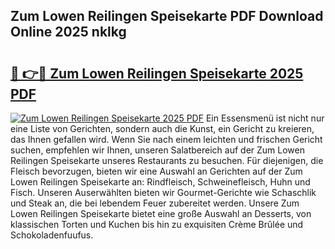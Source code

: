 ## Zum Lowen Reilingen Speisekarte PDF Download Online 2025 nklkg

# <h2><a href="http://gc5s6aa.nevu.top/?p=Zum+Lowen+Reilingen+Speisekarte">🔗 👉🔴 Zum Lowen Reilingen Speisekarte 2025 PDF</a></h2>

[![Zum Lowen Reilingen Speisekarte 2025 PDF](https://i.imgur.com/dBaPXMq.png)](http://gc5s6aa.nevu.top/?p=Zum+Lowen+Reilingen+Speisekarte)
Ein Essensmenü ist nicht nur eine Liste von Gerichten, sondern auch die Kunst, ein Gericht zu kreieren, das Ihnen gefallen wird. Wenn Sie nach einem leichten und frischen Gericht suchen, empfehlen wir Ihnen, unseren Salatbereich auf der Zum Lowen Reilingen Speisekarte unseres Restaurants zu besuchen. Für diejenigen, die Fleisch bevorzugen, bieten wir eine Auswahl an Gerichten auf der Zum Lowen Reilingen Speisekarte an: Rindfleisch, Schweinefleisch, Huhn und Fisch. Unseren Auserwählten bieten wir Gourmet-Gerichte wie Schaschlik und Steak an, die bei lebendem Feuer zubereitet werden. Unsere Zum Lowen Reilingen Speisekarte bietet eine große Auswahl an Desserts, von klassischen Torten und Kuchen bis hin zu exquisiten Crème Brûlée und Schokoladenfuufus.
